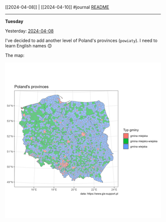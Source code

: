 [[2024-04-08]] | [[2024-04-10]]
#journal [README](../../README.md)

---
**Tuesday**

Yesterday: [2024-04-08](2024-04-08.md)

I've decided to add another level of Poland's provinces (`powiaty`). I need to learn English names 😊

The map:

![13-Poland-provinces](../../src/13-Poland-provinces/13-Poland-provinces.png)
